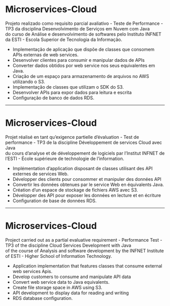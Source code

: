 # Microservices-Cloud
Projeto realizado como requisito parcial avaliativo - Teste de Performance - TP3 da disciplina Desenvolvimento de Serviços em Nuvem com Java  
do curso de Análise e desenvolvimento de softwares pelo Instituto INFNET da ESTI - Escola Superior de Tecnologia da Informação.

* Implementação de aplicação que dispõe de classes que consomem APIs externas de web services.	
* Desenvolver clientes para consumir e manipular dados de APIs
* Converter dados obtidos por web service nos seus equivalentes em Java.
* Criação de um espaço para armazenamento de arquivos no AWS utilizando o S3.	
* Implementação de classes que utilizam o SDK do S3.
* Desenvolver APIs para expor dados para leitura e escrita
* Configuração de banco de dados RDS.
-------------------------------------------------------------------------------------------------------------------------------------------------
# Microservices-Cloud
Projet réalisé en tant qu’exigence partielle d’évaluation - Test de performance - TP3 de la discipline Développement de services Cloud avec Java  
du cours d’analyse et de développement de logiciels par l’Institut INFNET de l’ESTI - École supérieure de technologie de l’information.

* Implémentation d’application disposant de classes utilisant des API externes de services Web.	
* Développer des clients pour consommer et manipuler des données API
* Convertir les données obtenues par le service Web en équivalents Java.
* Création d’un espace de stockage de fichiers AWS avec S3.	
* Développer des API pour exposer les données en lecture et en écriture
* Configuration de base de données RDS.

-----------------------------------------------------------------------------------------------------------------------------------------------------
# Microservices-Cloud
Project carried out as a partial evaluative requirement - Performance Test - TP3 of the discipline Cloud Services Development with Java  
of the course of Analysis and software development by the INFNET Institute of ESTI - Higher School of Information Technology.

* Application implementation that features classes that consume external web services Apis.	
* Develop customers to consume and manipulate API data
* Convert web service data to Java equivalents.
* Create file storage space in AWS using S3.
* API development to display data for reading and writing
* RDS database configuration.
